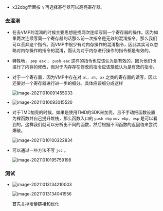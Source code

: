 + x32dbg里面按 `h` 再选择寄存器可以高亮寄存器。

### 去混淆

+ 在去VMP的混淆的时候主要思想是找两次连续写同一个寄存器的操作。因为如果两次连续写同一个寄存器的话那么前一次指令是无效的混淆指令，那么我们可以丢弃这个指令。而VMP中很少有对内存操作的混淆指令，因此其实可以忽略对内存操作的指令的混淆，而认为对于内存进行操作的指令都是有效的。

+ 特殊地， `pop eax` ， `push eax` 这样的指令也应该认为是有效的，因为他们也进行了内存的修改，而对于内存存在修改的指令应该笼统认为是有效的指令。

+ 对于一个寄存器，因为VMP中存在对 `al, ah, ax` 之类的寄存器的读写，因此还要对一个寄存器进行进一步的细分。具体应该细分成这样

  ![image-20211010091455033](C:\Users\22112\AppData\Roaming\Typora\typora-user-images\image-20211010091455033.png)

+ ![image-20211010093015520](C:\Users\22112\AppData\Roaming\Typora\typora-user-images\image-20211010093015520.png)

+ 对于TMD加壳的时候，如果是使用TMD的SDK来加壳，且不手动把函数设置为裸函数并自己提升堆栈，那么函数入口的 `push ebp` `mov ebp, esp` 是可以看到的。这样我们就可以分析出不同的函数，然后根据不同函数的返回值来尝试爆破。

  ![image-20211010100322834](C:\Users\22112\AppData\Roaming\Typora\typora-user-images\image-20211010100322834.png)

+ 可以通过一些方法不写 `jcc` 。

  ![image-20211010195759198](C:\Users\22112\AppData\Roaming\Typora\typora-user-images\image-20211010195759198.png)

### 测试

+ ![image-20211013134210003](https://cdn.jsdelivr.net/gh/smallzhong/new_new_picgo_picbed@main/image-20211013134210003.png)

  ![image-20211013134041556](https://cdn.jsdelivr.net/gh/smallzhong/new_new_picgo_picbed@main/image-20211013134041556.png)
  
  首先关掉增量链接和优化

